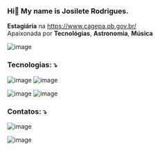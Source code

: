 ### Hi👋 My name is Josilete Rodrigues.
**Estagiária** na https://www.cagepa.pb.gov.br/                                                                                                          
Apaixonada por **Tecnológias**, **Astronomia**, **Música**

![image](https://github.com/JosileteRodrigues/JosileteRodrigues/assets/44982021/c55cc1c7-e2d4-48e5-a6f7-cfd734515187)



### **Tecnologias:** ⤵️    
![image](https://github.com/JosileteRodrigues/JosileteRodrigues/assets/44982021/7ef30608-fa35-47f6-858a-c2dc59f10e12)
![image](https://github.com/JosileteRodrigues/JosileteRodrigues/assets/44982021/732f6e88-93c9-4deb-9630-0e381f7658c1)

![image](https://github.com/JosileteRodrigues/JosileteRodrigues/assets/44982021/023284ff-e4b9-42a9-b047-405cbc4479a3)
![image](https://github.com/JosileteRodrigues/JosileteRodrigues/assets/44982021/cb407bd5-f911-43bf-a21c-ddd76241c980)





### **Contatos:** ⤵️

![image](https://github.com/JosileteRodrigues/JosileteRodrigues/assets/44982021/4d7fcf90-7b33-4bee-a29c-de55f928c127)

![image](https://github.com/JosileteRodrigues/JosileteRodrigues/assets/44982021/491bb4a9-f45e-4233-8a0c-e948f7893c3d)

